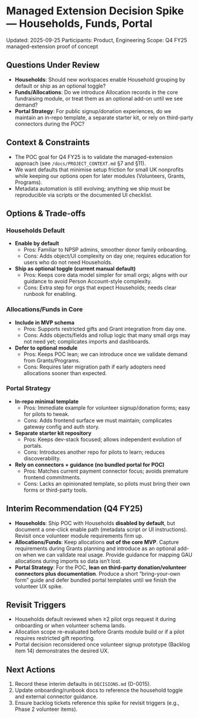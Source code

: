 # Managed Extension Decision Spike — Households, Funds, Portal

Updated: 2025-09-25
Participants: Product, Engineering
Scope: Q4 FY25 managed-extension proof of concept

## Questions Under Review
- **Households**: Should new workspaces enable Household grouping by default or ship as an optional toggle?
- **Funds/Allocations**: Do we introduce Allocation records in the core fundraising module, or treat them as an optional add-on until we see demand?
- **Portal Strategy**: For public signup/donation experiences, do we maintain an in-repo template, a separate starter kit, or rely on third-party connectors during the POC?

## Context & Constraints
- The POC goal for Q4 FY25 is to validate the managed-extension approach (see `/docs/PROJECT_CONTEXT.md` §7 and §11).
- We want defaults that minimise setup friction for small UK nonprofits while keeping our options open for later modules (Volunteers, Grants, Programs).
- Metadata automation is still evolving; anything we ship must be reproducible via scripts or the documented UI checklist.

## Options & Trade-offs

### Households Default
- **Enable by default**
  - Pros: Familiar to NPSP admins, smoother donor family onboarding.
  - Cons: Adds object/UI complexity on day one; requires education for users who do not need Households.
- **Ship as optional toggle (current manual default)**
  - Pros: Keeps core data model simpler for small orgs; aligns with our guidance to avoid Person Account-style complexity.
  - Cons: Extra step for orgs that expect Households; needs clear runbook for enabling.

### Allocations/Funds in Core
- **Include in MVP schema**
  - Pros: Supports restricted gifts and Grant integration from day one.
  - Cons: Adds objects/fields and rollup logic that many small orgs may not need yet; complicates imports and dashboards.
- **Defer to optional module**
  - Pros: Keeps POC lean; we can introduce once we validate demand from Grants/Programs.
  - Cons: Requires later migration path if early adopters need allocations sooner than expected.

### Portal Strategy
- **In-repo minimal template**
  - Pros: Immediate example for volunteer signup/donation forms; easy for pilots to tweak.
  - Cons: Adds frontend surface we must maintain; complicates gateway config and auth story.
- **Separate starter kit repository**
  - Pros: Keeps dev-stack focused; allows independent evolution of portals.
  - Cons: Introduces another repo for pilots to learn; reduces discoverability.
- **Rely on connectors + guidance (no bundled portal for POC)**
  - Pros: Matches current payment connector focus; avoids premature frontend commitments.
  - Cons: Lacks an opinionated template, so pilots must bring their own forms or third-party tools.

## Interim Recommendation (Q4 FY25)
- **Households**: Ship POC with Households **disabled by default**, but document a one-click enable path (metadata script or UI instructions). Revisit once volunteer module requirements firm up.
- **Allocations/Funds**: Keep allocations **out of the core MVP**. Capture requirements during Grants planning and introduce as an optional add-on when we can validate real usage. Provide guidance for mapping GAU allocations during imports so data isn’t lost.
- **Portal Strategy**: For the POC, **lean on third-party donation/volunteer connectors plus documentation**. Produce a short “bring-your-own form” guide and defer bundled portal templates until we finish the volunteer UX spike.

## Revisit Triggers
- Households default reviewed when ≥2 pilot orgs request it during onboarding or when volunteer schema lands.
- Allocation scope re-evaluated before Grants module build or if a pilot requires restricted gift reporting.
- Portal decision reconsidered once volunteer signup prototype (Backlog item 14) demonstrates the desired UX.

## Next Actions
1. Record these interim defaults in `DECISIONS.md` (D-0015).
2. Update onboarding/runbook docs to reference the household toggle and external connector guidance.
3. Ensure backlog tickets reference this spike for revisit triggers (e.g., Phase 2 volunteer items).
